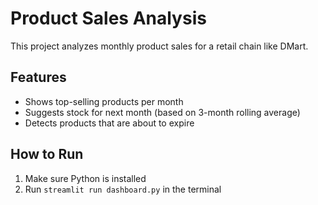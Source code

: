 # Product Sales Analysis

This project analyzes monthly product sales for a retail chain like DMart.

## Features
- Shows top-selling products per month
- Suggests stock for next month (based on 3-month rolling average)
- Detects products that are about to expire

## How to Run
1. Make sure Python is installed
2. Run `streamlit run dashboard.py` in the terminal
